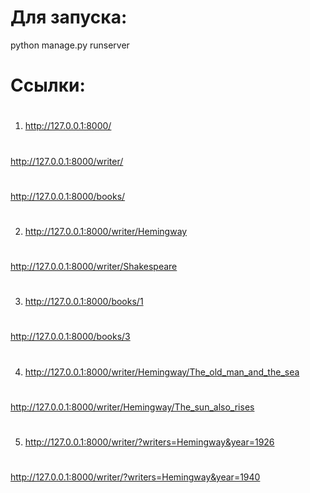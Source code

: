 # Для запуска:
python manage.py runserver

# Ссылки:
#
1. http://127.0.0.1:8000/
#
   http://127.0.0.1:8000/writer/
#
   http://127.0.0.1:8000/books/
#
2. http://127.0.0.1:8000/writer/Hemingway
#
http://127.0.0.1:8000/writer/Shakespeare
#
3. http://127.0.0.1:8000/books/1
#
http://127.0.0.1:8000/books/3
#
4. http://127.0.0.1:8000/writer/Hemingway/The_old_man_and_the_sea
#
http://127.0.0.1:8000/writer/Hemingway/The_sun_also_rises
#
5. http://127.0.0.1:8000/writer/?writers=Hemingway&year=1926
#
http://127.0.0.1:8000/writer/?writers=Hemingway&year=1940
